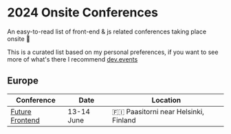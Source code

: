 # 2024 Onsite Conferences

An easy-to-read list of front-end & js related conferences taking place onsite :european_castle:

This is a curated list based on my personal preferences, if you want to see more of what's there I recommend [dev.events](https://dev.events/)

## Europe

| Conference | Date | Location |
| ---------- | ---- | -------- |
| [Future Frontend](https://futurefrontend.com/) | 13-14 June | 🇫🇮 Paasitorni near Helsinki, Finland
